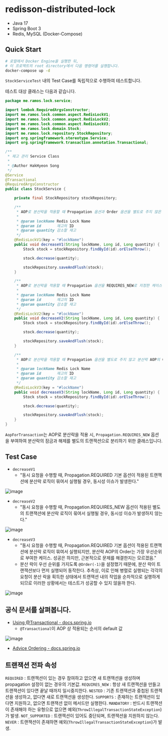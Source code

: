 # redisson-distributed-lock
- Java 17
- Spring Boot 3
- Redis, MySQL (Docker-Compose)

## Quick Start
```bash
# 로컬에서 Docker Engine을 실행한 뒤,
# 이 프로젝트의 root directory에서 다음 명령어를 실행합니다.
docker-compose up -d
```

`StockServiceTest` 내의 Test Case를 독립적으로 수행하여 테스트합니다.

테스트 대상 클래스는 다음과 같습니다.

```java
package me.ramos.lock.service;

import lombok.RequiredArgsConstructor;
import me.ramos.lock.common.aspect.RedisLockV1;
import me.ramos.lock.common.aspect.RedisLockV2;
import me.ramos.lock.common.aspect.RedisLockV3;
import me.ramos.lock.domain.Stock;
import me.ramos.lock.repository.StockRepository;
import org.springframework.stereotype.Service;
import org.springframework.transaction.annotation.Transactional;

/**
 * 재고 관리 Service Class
 *
 * @Author HakHyeon Song
 */
@Service
@Transactional
@RequiredArgsConstructor
public class StockService {

    private final StockRepository stockRepository;

    /**
     * AOP로 분산락을 적용할 때 Propagation 옵션과 Order 옵션을 별도로 주지 않은 케이스
     *
     * @param lockName Redis Lock Name
     * @param id       재고의 ID
     * @param quantity 감소할 재고
     */
    @RedisLockV1(key = "#lockName")
    public void decreaseV1(String lockName, Long id, Long quantity) {
        Stock stock = stockRepository.findById(id).orElseThrow();

        stock.decrease(quantity);

        stockRepository.saveAndFlush(stock);
    }

    /**
     * AOP로 분산락을 적용할 때 Propagation 옵션을 REQUIRES_NEW로 지정한 케이스 (AOP의 Order 부여 X)
     *
     * @param lockName Redis Lock Name
     * @param id       재고의 ID
     * @param quantity 감소할 재고
     */
    @RedisLockV2(key = "#lockName")
    public void decreaseV2(String lockName, Long id, Long quantity) {
        Stock stock = stockRepository.findById(id).orElseThrow();

        stock.decrease(quantity);

        stockRepository.saveAndFlush(stock);
    }

    /**
     * AOP로 분산락을 적용할 때 Propagation 옵션을 별도로 주지 않고 분산락 AOP의 Order를 가장 빠르게 부여한 케이스
     *
     * @param lockName Redis Lock Name
     * @param id       재고의 ID
     * @param quantity 감소할 재고
     */
    @RedisLockV3(key = "#lockName")
    public void decreaseV3(String lockName, Long id, Long quantity) {
        Stock stock = stockRepository.findById(id).orElseThrow();

        stock.decrease(quantity);

        stockRepository.saveAndFlush(stock);
    }
}
```

`AopForTransaction`는 AOP로 분산락을 적용 시, `Propagation.REQUIRES_NEW` 옵션을 부여하여 분산락의 잠금과 해제를 별도의 트랜잭션으로 분리하기 위한 클래스입니다.

## Test Case
- `decreaseV1`
  - "동시 요청을 수행할 때, Propagation.REQUIRED 기본 옵션이 적용된 트랜잭션에 분산락 로직이 묶여서 실행될 경우, 동시성 이슈가 발생한다."

![image](https://github.com/alanhakhyeonsong/redisson-distributed-lock/assets/60968342/d38a8d17-0362-4425-b5c1-062c3e472610)

- `decreaseV2`
  - "동시 요청을 수행할 때, Propagation.REQUIRES_NEW 옵션이 적용된 별도의 트랜잭션에 분산락 로직이 묶여서 실행될 경우, 동시성 이슈가 발생하지 않는다."

![image](https://github.com/alanhakhyeonsong/redisson-distributed-lock/assets/60968342/dc9e9203-06ab-4073-a463-c21b288297e4)

- `decreaseV3`
  - "동시 요청을 수행할 때, Propagation.REQUIRED 기본 옵션이 적용된 트랜잭션에 분산락 로직이 묶여서 실행되지만, 분산락 AOP의 Order는 가장 우선순위로 부여한 케이스. 성공은 하지만, 근본적으로 문제를 해결한지는 모르겠음."
  - 분산 락이 우선 순위를 가지도록 `@Order(-1)`을 설정했기 때문에, 분산 락이 트랜잭션보다 먼저 실행되어 동작한다. 추측상, 이로 인해 병렬로 실행되는 각각의 요청이 분산 락을 획득한 상태에서 트랜잭션 내의 작업을 순차적으로 실행하게 되므로 이러한 상황에서는 테스트가 성공할 수 있지 않을까 한다.

![image](https://github.com/alanhakhyeonsong/redisson-distributed-lock/assets/60968342/efb03dd3-059d-4018-8465-b19719892f6a)

## 공식 문서를 살펴봅니다.
- [Using @Transactional - docs.spring.io](https://docs.spring.io/spring-framework/reference/data-access/transaction/declarative/annotations.html)
  - `@Transactional`이 AOP 상 적용되는 순서의 default 값

![image](https://github.com/alanhakhyeonsong/redisson-distributed-lock/assets/60968342/5c4b5529-3db0-45da-b155-b5ab4fe8699d)

- [Advice Ordering - docs.spring.io](https://docs.spring.io/spring-framework/reference/core/aop/ataspectj/advice.html#aop-ataspectj-advice-ordering)

## 트랜잭션 전파 속성
`REQUIRED` : 트랜잭션이 있는 경우 참여하고 없으면 새 트랜잭션을 생성하며 propagation 설정이 없는 경우의 기본값.
`REQUIRES_NEW` : 항상 새 트랜잭션을 만들고 트랜잭션이 있다면 끝날 때까지 일시중지한다.
`NESTED` : 기존 트랜잭션과 중첩된 트랜잭션을 생성하고, 없다면 새로 트랜잭션을 생성한다.
`SUPPORTS` : 존재하는 트랜잭션이 있다면 지원하고, 없으면 트랜잭션 없이 메서드만 실행한다.
`MANDATORY` : 반드시 트랜잭션이 존재해야 하는 유형으로 없으면 예외(`ThrowIllegalTransactionStateException`)가 발생.
`NOT_SUPPORTED` : 트랜잭션이 있어도 중단되며, 트랜잭션을 지원하지 않는다.
`NEVER` : 트랜잭션이 존재하면 예외(`ThrowIllegalTransactionStateException`)가 발생.